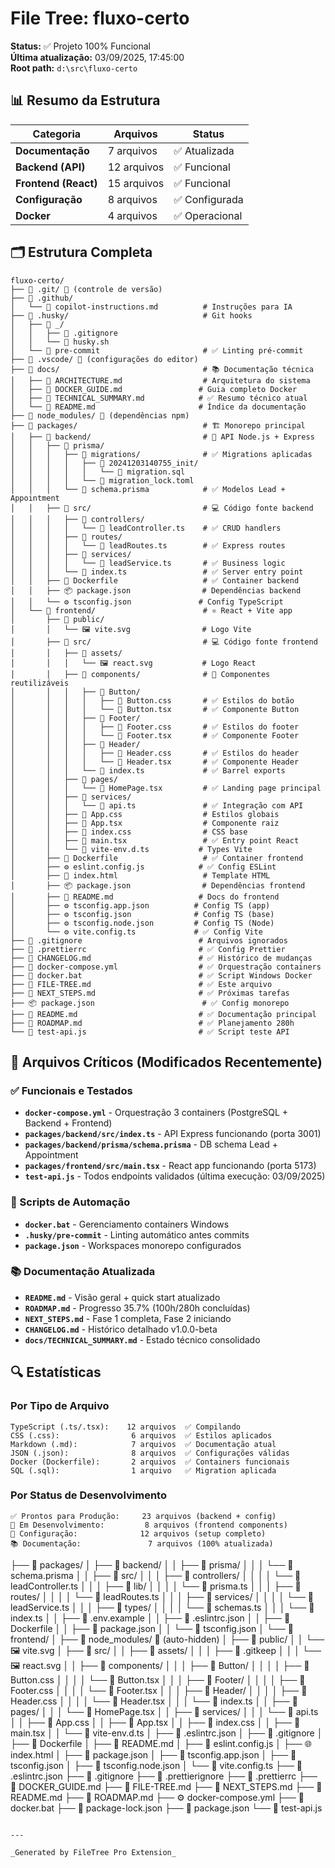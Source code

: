 # File Tree: fluxo-certo

**Status:** ✅ Projeto 100% Funcional  
**Última atualização:** 03/09/2025, 17:45:00  
**Root path:** `d:\src\fluxo-certo`

## 📊 Resumo da Estrutura

| Categoria            | Arquivos    | Status         |
| -------------------- | ----------- | -------------- |
| **Documentação**     | 7 arquivos  | ✅ Atualizada  |
| **Backend (API)**    | 12 arquivos | ✅ Funcional   |
| **Frontend (React)** | 15 arquivos | ✅ Funcional   |
| **Configuração**     | 8 arquivos  | ✅ Configurada |
| **Docker**           | 4 arquivos  | ✅ Operacional |

## 🗂️ Estrutura Completa

```
fluxo-certo/
├── 📁 .git/ 🚫 (controle de versão)
├── 📁 .github/
│   └── 📝 copilot-instructions.md          # Instruções para IA
├── 📁 .husky/                              # Git hooks
│   ├── 📁 _/
│   │   ├── 🚫 .gitignore
│   │   └── 🐚 husky.sh
│   └── 📄 pre-commit                       # ✅ Linting pré-commit
├── 📁 .vscode/ 🚫 (configurações do editor)
├── 📁 docs/                                # 📚 Documentação técnica
│   ├── 📝 ARCHITECTURE.md                  # Arquitetura do sistema
│   ├── 📝 DOCKER_GUIDE.md                 # Guia completo Docker
│   ├── 📝 TECHNICAL_SUMMARY.md            # ✅ Resumo técnico atual
│   └── 📖 README.md                       # Índice da documentação
├── 📁 node_modules/ 🚫 (dependências npm)
├── 📁 packages/                            # 🏗️ Monorepo principal
│   ├── 📁 backend/                         # 🔧 API Node.js + Express
│   │   ├── 📁 prisma/
│   │   │   ├── 📁 migrations/              # ✅ Migrations aplicadas
│   │   │   │   ├── 📁 20241203140755_init/
│   │   │   │   │   └── 📄 migration.sql
│   │   │   │   └── 📄 migration_lock.toml
│   │   │   └── 📄 schema.prisma            # ✅ Modelos Lead + Appointment
│   │   ├── 📁 src/                         # 💻 Código fonte backend
│   │   │   ├── 📁 controllers/
│   │   │   │   └── 📄 leadController.ts    # ✅ CRUD handlers
│   │   │   ├── 📁 routes/
│   │   │   │   └── 📄 leadRoutes.ts        # ✅ Express routes
│   │   │   ├── 📁 services/
│   │   │   │   └── 📄 leadService.ts       # ✅ Business logic
│   │   │   └── 📄 index.ts                 # ✅ Server entry point
│   │   ├── 🐳 Dockerfile                   # ✅ Container backend
│   │   ├── 📦 package.json                # Dependências backend
│   │   └── ⚙️ tsconfig.json               # Config TypeScript
│   └── 📁 frontend/                        # ⚛️ React + Vite app
│       ├── 📁 public/
│       │   └── 🖼️ vite.svg                # Logo Vite
│       ├── 📁 src/                         # 💻 Código fonte frontend
│       │   ├── 📁 assets/
│       │   │   └── 🖼️ react.svg           # Logo React
│       │   ├── 📁 components/              # 🧩 Componentes reutilizáveis
│       │   │   ├── 📁 Button/
│       │   │   │   ├── 📄 Button.css       # ✅ Estilos do botão
│       │   │   │   └── 📄 Button.tsx       # ✅ Componente Button
│       │   │   ├── 📁 Footer/
│       │   │   │   ├── 📄 Footer.css       # ✅ Estilos do footer
│       │   │   │   └── 📄 Footer.tsx       # ✅ Componente Footer
│       │   │   ├── 📁 Header/
│       │   │   │   ├── 📄 Header.css       # ✅ Estilos do header
│       │   │   │   └── 📄 Header.tsx       # ✅ Componente Header
│       │   │   └── 📄 index.ts             # ✅ Barrel exports
│       │   ├── 📁 pages/
│       │   │   └── 📄 HomePage.tsx         # ✅ Landing page principal
│       │   ├── 📁 services/
│       │   │   └── 📄 api.ts               # ✅ Integração com API
│       │   ├── 📄 App.css                  # Estilos globais
│       │   ├── 📄 App.tsx                  # Componente raiz
│       │   ├── 📄 index.css                # CSS base
│       │   ├── 📄 main.tsx                 # ✅ Entry point React
│       │   └── 📄 vite-env.d.ts           # Types Vite
│       ├── 🐳 Dockerfile                   # ✅ Container frontend
│       ├── ⚙️ eslint.config.js            # ✅ Config ESLint
│       ├── 📄 index.html                   # Template HTML
│       ├── 📦 package.json                # Dependências frontend
│       ├── 📖 README.md                   # Docs do frontend
│       ├── ⚙️ tsconfig.app.json          # Config TS (app)
│       ├── ⚙️ tsconfig.json              # Config TS (base)
│       ├── ⚙️ tsconfig.node.json         # Config TS (Node)
│       └── ⚙️ vite.config.ts             # ✅ Config Vite
├── 📄 .gitignore                          # Arquivos ignorados
├── 📄 .prettierrc                         # ✅ Config Prettier
├── 📝 CHANGELOG.md                        # ✅ Histórico de mudanças
├── 🐳 docker-compose.yml                  # ✅ Orquestração containers
├── 🔧 docker.bat                          # ✅ Script Windows Docker
├── 📝 FILE-TREE.md                        # ✅ Este arquivo
├── 📝 NEXT_STEPS.md                       # ✅ Próximas tarefas
├── 📦 package.json                        # ✅ Config monorepo
├── 📖 README.md                           # ✅ Documentação principal
├── 📝 ROADMAP.md                          # ✅ Planejamento 280h
└── 📄 test-api.js                         # ✅ Script teste API
```

## 🎯 Arquivos Críticos (Modificados Recentemente)

### ✅ Funcionais e Testados

- **`docker-compose.yml`** - Orquestração 3 containers (PostgreSQL + Backend + Frontend)
- **`packages/backend/src/index.ts`** - API Express funcionando (porta 3001)
- **`packages/backend/prisma/schema.prisma`** - DB schema Lead + Appointment
- **`packages/frontend/src/main.tsx`** - React app funcionando (porta 5173)
- **`test-api.js`** - Todos endpoints validados (última execução: 03/09/2025)

### 🔧 Scripts de Automação

- **`docker.bat`** - Gerenciamento containers Windows
- **`.husky/pre-commit`** - Linting automático antes commits
- **`package.json`** - Workspaces monorepo configurados

### 📚 Documentação Atualizada

- **`README.md`** - Visão geral + quick start atualizado
- **`ROADMAP.md`** - Progresso 35.7% (100h/280h concluídas)
- **`NEXT_STEPS.md`** - Fase 1 completa, Fase 2 iniciando
- **`CHANGELOG.md`** - Histórico detalhado v1.0.0-beta
- **`docs/TECHNICAL_SUMMARY.md`** - Estado técnico consolidado

## 🔍 Estatísticas

### Por Tipo de Arquivo

```
TypeScript (.ts/.tsx):    12 arquivos  ✅ Compilando
CSS (.css):                6 arquivos  ✅ Estilos aplicados
Markdown (.md):            7 arquivos  ✅ Documentação atual
JSON (.json):              8 arquivos  ✅ Configurações válidas
Docker (Dockerfile):       2 arquivos  ✅ Containers funcionais
SQL (.sql):                1 arquivo   ✅ Migration aplicada
```

### Por Status de Desenvolvimento

```
✅ Prontos para Produção:     23 arquivos (backend + config)
🔄 Em Desenvolvimento:         8 arquivos (frontend components)
🔧 Configuração:              12 arquivos (setup completo)
📚 Documentação:               7 arquivos (100% atualizada)
```

├── 📁 packages/
│ ├── 📁 backend/
│ │ ├── 📁 prisma/
│ │ │ └── 📄 schema.prisma
│ │ ├── 📁 src/
│ │ │ ├── 📁 controllers/
│ │ │ │ └── 📄 leadController.ts
│ │ │ ├── 📁 lib/
│ │ │ │ └── 📄 prisma.ts
│ │ │ ├── 📁 routes/
│ │ │ │ └── 📄 leadRoutes.ts
│ │ │ ├── 📁 services/
│ │ │ │ └── 📄 leadService.ts
│ │ │ ├── 📁 types/
│ │ │ │ └── 📄 schemas.ts
│ │ │ └── 📄 index.ts
│ │ ├── 📄 .env.example
│ │ ├── 📄 .eslintrc.json
│ │ ├── 🐳 Dockerfile
│ │ ├── 📄 package.json
│ │ └── 📄 tsconfig.json
│ └── 📁 frontend/
│ ├── 📁 node_modules/ 🚫 (auto-hidden)
│ ├── 📁 public/
│ │ └── 🖼️ vite.svg
│ ├── 📁 src/
│ │ ├── 📁 assets/
│ │ │ ├── 📄 .gitkeep
│ │ │ └── 🖼️ react.svg
│ │ ├── 📁 components/
│ │ │ ├── 📁 Button/
│ │ │ │ ├── 🎨 Button.css
│ │ │ │ └── 📄 Button.tsx
│ │ │ ├── 📁 Footer/
│ │ │ │ ├── 🎨 Footer.css
│ │ │ │ └── 📄 Footer.tsx
│ │ │ ├── 📁 Header/
│ │ │ │ ├── 🎨 Header.css
│ │ │ │ └── 📄 Header.tsx
│ │ │ └── 📄 index.ts
│ │ ├── 📁 pages/
│ │ │ └── 📄 HomePage.tsx
│ │ ├── 📁 services/
│ │ │ └── 📄 api.ts
│ │ ├── 🎨 App.css
│ │ ├── 📄 App.tsx
│ │ ├── 🎨 index.css
│ │ ├── 📄 main.tsx
│ │ └── 📄 vite-env.d.ts
│ ├── 📄 .eslintrc.json
│ ├── 🚫 .gitignore
│ ├── 🐳 Dockerfile
│ ├── 📖 README.md
│ ├── 📄 eslint.config.js
│ ├── 🌐 index.html
│ ├── 📄 package.json
│ ├── 📄 tsconfig.app.json
│ ├── 📄 tsconfig.json
│ ├── 📄 tsconfig.node.json
│ └── 📄 vite.config.ts
├── 📄 .eslintrc.json
├── 🚫 .gitignore
├── 📄 .prettierignore
├── 📄 .prettierrc
├── 📝 DOCKER_GUIDE.md
├── 📝 FILE-TREE.md
├── 📝 NEXT_STEPS.md
├── 📖 README.md
├── 📝 ROADMAP.md
├── ⚙️ docker-compose.yml
├── 🐚 docker.bat
├── 📄 package-lock.json
├── 📄 package.json
└── 📄 test-api.js

```

---

_Generated by FileTree Pro Extension_
```
